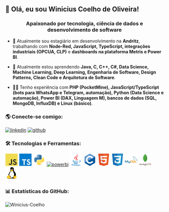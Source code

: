 ## 👋 Olá, eu sou Winicius Coelho de Oliveira!

<h3 align="center">Apaixonado por tecnologia, ciência de dados e desenvolvimento de software</h3>

- 🔭 Atualmente sou estagiário em desenvolvimento na **Andritz**, trabalhando com **Node-Red, JavaScript, TypeScript, integrações industriais (OPCUA, CLP)** e **dashboards na plataforma Metris e Power BI**.

- 🌱 Atualmente estou aprendendo **Java, C, C++, C#, Data Science, Machine Learning, Deep Learning, Engenharia de Software, Design Patterns, Clean Code e Arquitetura de Software**.

- 👨‍💻 Tenho experiência com **PHP (PocketMine), JavaScript/TypeScript (bots para WhatsApp e Telegram, automação), Python (Data Science e automação), Power BI (DAX, Linguagem M), bancos de dados (SQL, MongoDB, InfluxDB) e Linux (básico)**.


### 🌎 Conecte-se comigo:
<p align="left">
<a href="https://www.linkedin.com/in/winioliveira/" target="blank"><img align="center" src="https://raw.githubusercontent.com/rahuldkjain/github-profile-readme-generator/master/src/images/icons/Social/linked-in-alt.svg" alt="linkedin" height="30" width="40" /></a>
<a href="https://github.com/winiciusoliveira" target="blank"><img align="center" src="https://raw.githubusercontent.com/rahuldkjain/github-profile-readme-generator/master/src/images/icons/Social/github.svg" alt="github" height="30" width="40" /></a>
</p>

### 🛠 Tecnologias e Ferramentas:
<p align="left">
<a href="https://developer.mozilla.org/en-US/docs/Web/JavaScript" target="_blank"><img src="https://raw.githubusercontent.com/devicons/devicon/master/icons/javascript/javascript-original.svg" alt="javascript" width="40" height="40"/></a>
<a href="https://www.typescriptlang.org/" target="_blank"><img src="https://raw.githubusercontent.com/devicons/devicon/master/icons/typescript/typescript-original.svg" alt="typescript" width="40" height="40"/></a>
<a href="https://www.python.org/" target="_blank"><img src="https://raw.githubusercontent.com/devicons/devicon/master/icons/python/python-original.svg" alt="python" width="40" height="40"/></a>
<a href="https://powerbi.microsoft.com/" target="_blank"><img src="https://www.svgrepo.com/show/353904/power-bi.svg" alt="powerbi" width="40" height="40"/></a>
<a href="https://www.oracle.com/java/" target="_blank"><img src="https://raw.githubusercontent.com/devicons/devicon/master/icons/java/java-original.svg" alt="java" width="40" height="40"/></a>
<a href="https://www.cprogramming.com/" target="_blank"><img src="https://raw.githubusercontent.com/devicons/devicon/master/icons/c/c-original.svg" alt="c" width="40" height="40"/></a>
<a href="https://www.w3.org/html/" target="_blank"><img src="https://raw.githubusercontent.com/devicons/devicon/master/icons/html5/html5-original.svg" alt="html5" width="40" height="40"/></a>
<a href="https://www.w3schools.com/css/" target="_blank"><img src="https://raw.githubusercontent.com/devicons/devicon/master/icons/css3/css3-original.svg" alt="css3" width="40" height="40"/></a>
<a href="https://www.mysql.com/" target="_blank"><img src="https://raw.githubusercontent.com/devicons/devicon/master/icons/mysql/mysql-original-wordmark.svg" alt="mysql" width="40" height="40"/></a>
<a href="https://www.mongodb.com/" target="_blank"><img src="https://raw.githubusercontent.com/devicons/devicon/master/icons/mongodb/mongodb-original-wordmark.svg" alt="mongodb" width="40" height="40"/></a>
<a href="https://www.linux.org/" target="_blank"><img src="https://raw.githubusercontent.com/devicons/devicon/master/icons/linux/linux-original.svg" alt="linux" width="40" height="40"/></a>
</p>

### 📊 Estatísticas do GitHub:
<p><img align="center" src="https://github-readme-stats.vercel.app/api/top-langs?username=winiciusoliveira&show_icons=true&locale=en&layout=compact" alt="Winicius-Coelho" /></p>
